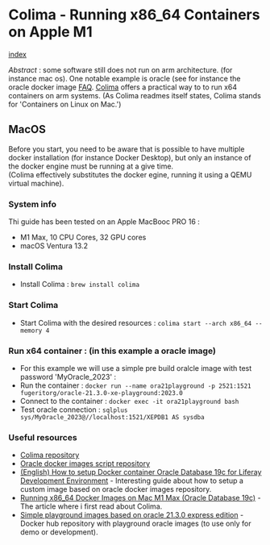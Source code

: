 # Colima - Running x86_64 Containers on Apple M1

[index](index.md)

*Abstract* : some software still does not run on arm architecture. (for instance mac os).
			One notable example is oracle (see for instance the oracle docker image 
			[FAQ](https://github.com/oracle/docker-images/blob/main/OracleDatabase/SingleInstance/FAQ.md).
			[Colima](https://github.com/abiosoft/colima/blob/main/README.md) offers a practical way to to
			run x64 containers on arm systems.
			(As Colima readmes itself states, Colima stands for 'Containers on Linux on Mac.')
			
			
## MacOS

Before you start, you need to be aware that is possible to have multiple docker installation (for instance Docker Desktop),
but only an instance of the docker engine must be running at a give time.  
(Colima effectively substitutes the docker egine, running it using a QEMU virtual machine).

### System info
Thi guide has been tested on an Apple MacBooc PRO 16 : 
* M1 Max, 10 CPU Cores, 32 GPU cores
* macOS Ventura 13.2

### Install Colima
* Install Colima : `brew install colima`

### Start Colima
* Start Colima with the desired resources : `colima start --arch x86_64 --memory 4`

### Run x64 container : (in this example a oracle image)
* For this example we will use a simple pre build oralcle image with test password 'MyOracle_2023' :
* Run the container : `docker run --name ora21playground -p 2521:1521 fugeritorg/oracle-21.3.0-xe-playground:2023.0`
* Connect to the container : `docker exec -it ora21playground bash`
* Test oracle connection : `sqlplus sys/MyOracle_2023@//localhost:1521/XEPDB1 AS sysdba`

### Useful resources
* [Colima repository](https://github.com/abiosoft/colima)
* [Oracle docker images script repository](https://github.com/oracle/docker-images/tree/main/OracleDatabase/SingleInstance)
* [(English) How to setup Docker container Oracle Database 19c for Liferay Development Environment](https://www.dontesta.it/2020/03/15/how-to-setup-docker-container-oracle-database-19c-for-liferay-development-environment/) - Interesting guide about how to setup a custom image based on oracle docker images repository.
* [Running x86_64 Docker Images on Mac M1 Max (Oracle Database 19c)](https://www.dbasolved.com/2022/09/running-x86_64-docker-images-on-mac-m1-max-oracle-database-19c/) - The article where i first read about Colima.
* [Simple playground images based on oracle 21.3.0 express edition](https://hub.docker.com/repository/docker/fugeritorg/oracle-21.3.0-xe-playground/general) - Docker hub repository with playground oracle images (to use only for demo or development).
